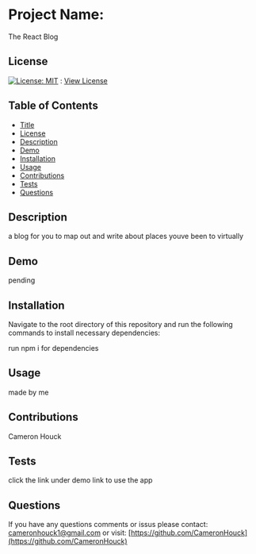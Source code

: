 
# Project Name:
  
The React Blog
  
## License
  
[![License: MIT](https://img.shields.io/badge/License-MIT-yellow.svg)](https://opensource.org/licenses/MIT) : [View License](https://opensource.org/licenses/MIT)
  
## Table of Contents
  
- [Title](#Project-Name)
- [License](#License)
- [Description](#Description)
- [Demo](#Demo)
- [Installation](#Installation)
- [Usage](#Usage)
- [Contributions](#Contributions)
- [Tests](#Tests)
- [Questions](#Questions)
  
## Description

a blog for you to map out and write about places youve been to virtually

## Demo

pending
  
## Installation
  
Navigate to the root directory of this repository and run the following commands to install necessary dependencies:
  
run npm i for dependencies
  
## Usage
  
made by me
  
## Contributions 
  
Cameron Houck
  
## Tests 
  
click the link under demo link to use the app
  
## Questions 
  
If you have any questions comments or issus please contact: cameronhouck1@gmail.com or visit: [https://github.com/CameronHouck](https://github.com/CameronHouck)